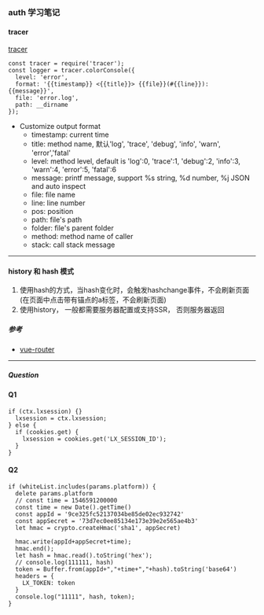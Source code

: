 ### auth 学习笔记

#### tracer
[tracer](https://github.com/baryon/tracer)
```
const tracer = require('tracer');
const logger = tracer.colorConsole({
  level: 'error',
  format: '{{timestamp}} <{{title}}> {{file}}(#{{line}}): {{message}}',
  file: 'error.log',
  path: __dirname
});
```
- Customize output format
  - timestamp: current time
  - title: method name, 默认'log', 'trace', 'debug', 'info', 'warn', 'error','fatal'
  - level: method level, default is 'log':0, 'trace':1, 'debug':2, 'info':3, 'warn':4, 'error':5, 'fatal':6
  - message: printf message, support %s string, %d number, %j JSON and auto inspect
  - file: file name
  - line: line number
  - pos: position
  - path: file's path
  - folder: file's parent folder
  - method: method name of caller
  - stack: call stack message
***

#### history 和 hash 模式
1. 使用hash的方式，当hash变化时，会触发hashchange事件，不会刷新页面(在页面中点击带有锚点的a标签，不会刷新页面)
2. 使用history， 一般都需要服务器配置或支持SSR， 否则服务器返回
##### 参考
- [vue-router](https://router.vuejs.org/zh/guide/essentials/history-mode.html#%E8%AD%A6%E5%91%8A)
***

##### Question

#### Q1
```
if (ctx.lxsession) {}
  lxsession = ctx.lxsession;
} else {
  if (cookies.get) {
    lxsession = cookies.get('LX_SESSION_ID');
  }
}
```

#### Q2
```
if (whiteList.includes(params.platform)) {
  delete params.platform
  // const time = 1546591200000
  const time = new Date().getTime()
  const appId = '9ce325fc52137034be85de02ec932742'
  const appSecret = '73d7ec0ee85134e173e39e2e565ae4b3'
  let hmac = crypto.createHmac('sha1', appSecret)

  hmac.write(appId+appSecret+time);
  hmac.end();
  let hash = hmac.read().toString('hex');
  // console.log(111111, hash)
  token = Buffer.from(appId+","+time+","+hash).toString('base64')
  headers = {
    LX_TOKEN: token
  }
  console.log("11111", hash, token);
}
```

